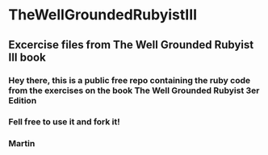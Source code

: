 # TheWellGroundedRubyistIII
## Excercise files from The Well Grounded Rubyist III book

### Hey there, this is a public free repo containing the ruby code from the exercises on the book The Well Grounded Rubyist 3er Edition
### Fell free to use it and fork it!

### Martin
